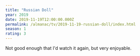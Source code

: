 ```yaml
---
title: "Russian Doll"
year: 2019
date: 2019-11-19T12:00:00.000Z
permalink: /almanac/tv/2019-11-19-russian-doll/index.html
season: 1
rating: 3
---
```


Not good enough that I'd watch it again, but very enjoyable.